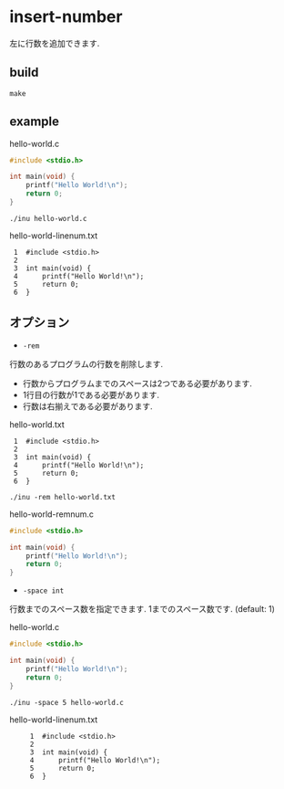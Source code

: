 # insert-number

左に行数を追加できます.

## build

```
make
```

## example

hello-world.c
```c
#include <stdio.h>

int main(void) {
    printf("Hello World!\n");
    return 0;
}
```

```
./inu hello-world.c
```

hello-world-linenum.txt
```
 1  #include <stdio.h>
 2  
 3  int main(void) {
 4      printf("Hello World!\n");
 5      return 0;
 6  }
```

## オプション

- `-rem`

行数のあるプログラムの行数を削除します.

  - 行数からプログラムまでのスペースは2つである必要があります.
  - 1行目の行数が1である必要があります.
  - 行数は右揃えである必要があります.

hello-world.txt
```
 1  #include <stdio.h>
 2  
 3  int main(void) {
 4      printf("Hello World!\n");
 5      return 0;
 6  }
```

```
./inu -rem hello-world.txt
```

hello-world-remnum.c
```c
#include <stdio.h>

int main(void) {
    printf("Hello World!\n");
    return 0;
}
```

- `-space int`

行数までのスペース数を指定できます. 1までのスペース数です. (default: 1)

hello-world.c
```c
#include <stdio.h>

int main(void) {
    printf("Hello World!\n");
    return 0;
}
```

```
./inu -space 5 hello-world.c
```

hello-world-linenum.txt
```
     1  #include <stdio.h>
     2  
     3  int main(void) {
     4      printf("Hello World!\n");
     5      return 0;
     6  }
```

